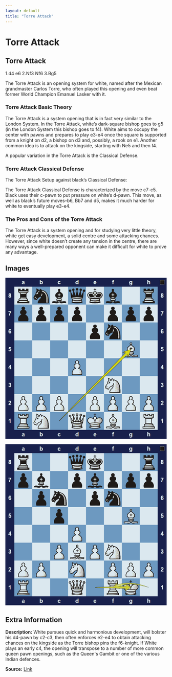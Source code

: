 ```yaml
---
layout: default
title: "Torre Attack"
---
```



# Torre Attack



## Torre Attack

1.d4 e6 2.Nf3 Nf6 3.Bg5

The Torre Attack is an opening system for white, named after the Mexican grandmaster Carlos Torre, who often played this opening and even beat former World Champion Emanuel Lasker with it.

### Torre Attack Basic Theory

The Torre Attack is a system opening that is in fact very similar to the London System. In the Torre Attack, white’s dark-square bishop goes to g5 (in the London System this bishop goes to f4). White aims to occupy the center with pawns and prepares to play e3-e4 once the square is supported from a knight on d2, a bishop on d3 and, possibly, a rook on e1. Another common idea is to attack on the kingside, starting with Ne5 and then f4.

A popular variation in the Torre Attack is the Classical Defense.

### Torre Attack Classical Defense

The Torre Attack Setup against black’s Classical Defense:

The Torre Attack Classical Defense is characterized by the move c7-c5. Black uses their c-pawn to put pressure on white’s d-pawn. This move, as well as black’s future moves–b6, Bb7 and d5, makes it much harder for white to eventually play e3-e4.

### The Pros and Cons of the Torre Attack

The Torre Attack is a system opening and for studying very little theory, white get easy development, a solid centre and some attacking chances. However, since white doesn’t create any tension in the centre, there are many ways a well-prepared opponent can make it difficult for white to prove any advantage.



## Images

![torre-attack](../images/torre-attack-1.png)

![torre-attack](../images/torre-attack-2.png)



## Extra Information
**Description:** White pursues quick and harmonious development, will bolster his d4-pawn by c2-c3, then often enforces e2-e4 to obtain attacking chances on the kingside as the Torre bishop pins the f6-knight. If White plays an early c4, the opening will transpose to a number of more common queen pawn openings, such as the Queen's Gambit or one of the various Indian defences.

**Source:** [Link](https://en.wikipedia.org/wiki/Torre_Attack)
